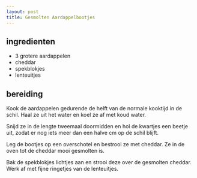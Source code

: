 ```yaml
---
layout: post
title: Gesmolten Aardappelbootjes
---
```


##  ingredienten

* 3 grotere aardappelen
* cheddar
* spekblokjes
* lenteuitjes

##  bereiding

Kook de aardappelen gedurende de helft van de normale kooktijd in de schil. Haal ze uit het water en koel ze af met koud water. 

Snijd ze in de lengte tweemaal doormidden en hol de kwartjes een beetje uit, zodat er nog iets meer dan een halve cm op de schil blijft.

Leg de bootjes op een overschotel en bestrooi ze met cheddar. Ze in de oven tot de cheddar mooi gesmolten is.

Bak de spekblokjes lichtjes aan en strooi deze over de gesmolten cheddar. Werk af met fijne ringetjes van de lenteuitjes.

